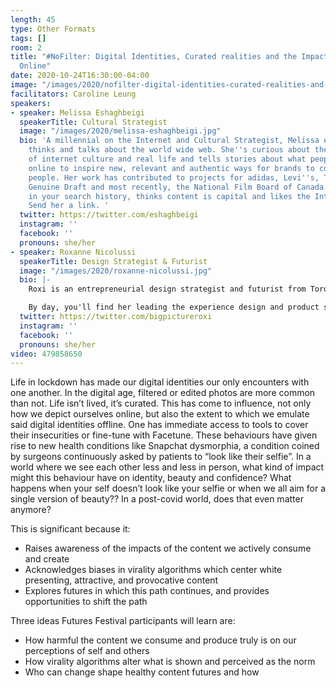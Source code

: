 ```yaml
---
length: 45
type: Other Formats
tags: []
room: 2
title: "#NoFilter: Digital Identities, Curated realities and the Impact of Life Performed
  Online"
date: 2020-10-24T16:30:00-04:00
image: "/images/2020/nofilter-digital-identities-curated-realities-and-the-impact-of-life-performed-online.jpg"
facilitators: Caroline Leung
speakers:
- speaker: Melissa Eshaghbeigi
  speakerTitle: Cultural Strategist
  image: "/images/2020/melissa-eshaghbeigi.jpg"
  bio: 'A millennial on the Internet and Cultural Strategist, Melissa exclusively
    thinks and talks about the world wide web. She''s curious about the intersection
    of internet culture and real life and tells stories about what people are consuming
    online to inspire new, relevant and authentic ways for brands to connect with
    people. Her work has contributed to projects for adidas, Levi''s, Twitter, Miller
    Genuine Draft and most recently, the National Film Board of Canada.  She''s interested
    in your search history, thinks content is capital and likes the Internet, a lot.
    Send her a link. '
  twitter: https://twitter.com/eshaghbeigi
  instagram: ''
  facebook: ''
  pronouns: she/her
- speaker: Roxanne Nicolussi
  speakerTitle: Design Strategist & Futurist
  image: "/images/2020/roxanne-nicolussi.jpg"
  bio: |-
    Roxi is an entrepreneurial design strategist and futurist from Toronto (currently based in Bermuda). She is fascinated by the ways digital trends of today will shape human experiences of tomorrow. From running discovery research to leading international roll-out of new innovations, Roxi loves the process of creating something from nothing.

    By day, you'll find her leading the experience design and product strategy at RBC. By night, you'll find her taking on passion projects alone or with her team of collaborators at 5Y Impact Collective. She is always eager to get her hands on (seemingly) unsolvable problems and uncertain futures.
  twitter: https://twitter.com/bigpictureroxi
  instagram: ''
  facebook: ''
  pronouns: she/her
video: 479858650
---
```

Life in lockdown has made our digital identities our only encounters with one another. In the digital age, filtered or edited photos are more common than not. Life isn’t lived, it’s curated. This has come to influence, not only how we depict ourselves online, but also the extent to which we emulate said digital identities offline. One has immediate access to tools to cover their insecurities or fine-tune with Facetune. These behaviours have given rise to new health conditions like Snapchat dysmorphia, a condition coined by surgeons continuously asked by patients to “look like their selfie”. In a world where we see each other less and less in person, what kind of impact might this behaviour have on identity, beauty and confidence? What happens when your self doesn’t look like your selfie or when we all aim for a single version of beauty?? In a post-covid world, does that even matter anymore? 

This is significant because it: 

* Raises awareness of the impacts of the content we actively consume and create 
* Acknowledges biases in virality algorithms which center white presenting, attractive, and provocative content 
* Explores futures in which this path continues, and provides opportunities to shift the path 

Three ideas Futures Festival participants will learn are: 

* How harmful the content we consume and produce truly is on our perceptions of self and others 
* How virality algorithms alter what is shown and perceived as the norm 
* Who can change shape healthy content futures and how